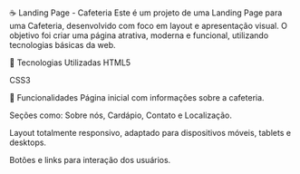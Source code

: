☕ Landing Page - Cafeteria
Este é um projeto de uma Landing Page para uma Cafeteria, desenvolvido com foco em layout e apresentação visual. O objetivo foi criar uma página atrativa, moderna e funcional, utilizando tecnologias básicas da web.

🚀 Tecnologias Utilizadas
HTML5

CSS3


🎯 Funcionalidades
Página inicial com informações sobre a cafeteria.

Seções como: Sobre nós, Cardápio, Contato e Localização.

Layout totalmente responsivo, adaptado para dispositivos móveis, tablets e desktops.

Botões e links para interação dos usuários.
